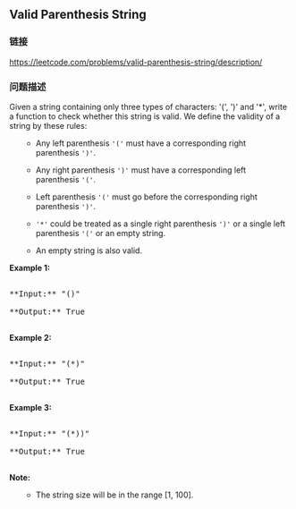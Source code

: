## Valid Parenthesis String  
### 链接  
https://leetcode.com/problems/valid-parenthesis-string/description/  
### 问题描述

Given a string containing only three types of characters: '(', ')' and '*', write a function to check whether this string is valid. We define the validity of a string by these rules:
<ol>
- Any left parenthesis `'('` must have a corresponding right parenthesis `')'`.
- Any right parenthesis `')'` must have a corresponding left parenthesis `'('`.
- Left parenthesis `'('` must go before the corresponding right parenthesis `')'`.
- `'*'` could be treated as a single right parenthesis `')'` or a single left parenthesis `'('` or an empty string.
- An empty string is also valid.
</ol>


**Example 1:**<br />
<pre>
**Input:** "()"
**Output:** True
</pre>


**Example 2:**<br />
<pre>
**Input:** "(*)"
**Output:** True
</pre>


**Example 3:**<br />
<pre>
**Input:** "(*))"
**Output:** True
</pre>


**Note:**<br>
<ol>
- The string size will be in the range [1, 100].
</ol>

